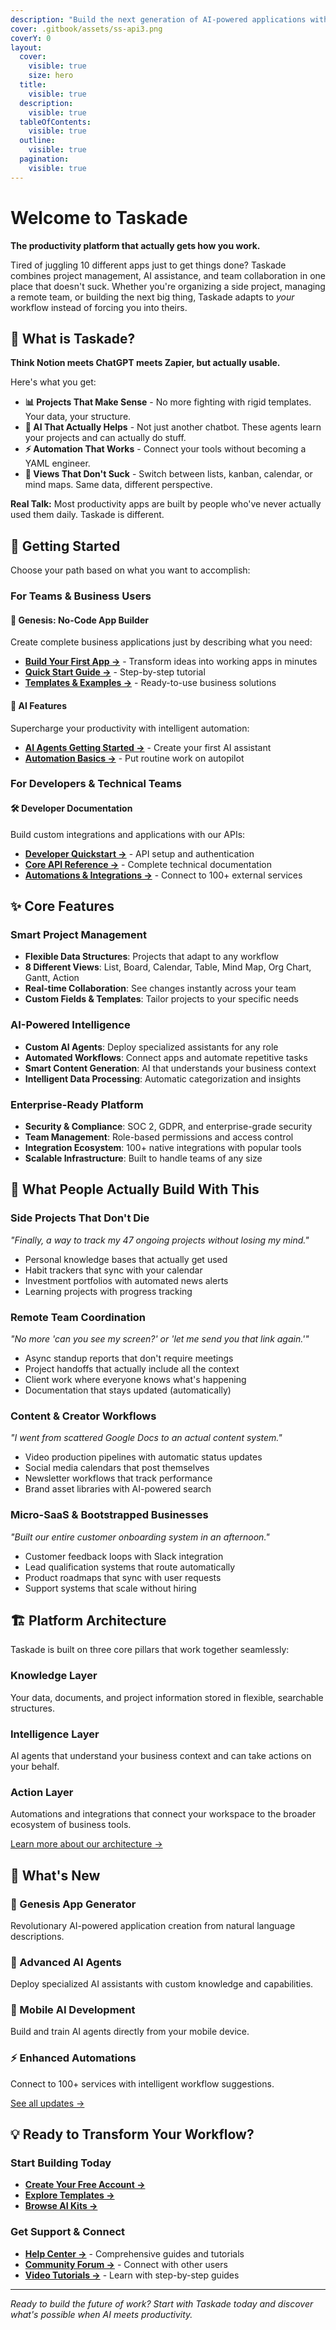 ```yaml
---
description: "Build the next generation of AI-powered applications with Taskade's complete platform for productivity, collaboration, and intelligent automation."
cover: .gitbook/assets/ss-api3.png
coverY: 0
layout:
  cover:
    visible: true
    size: hero
  title:
    visible: true
  description:
    visible: true
  tableOfContents:
    visible: true
  outline:
    visible: true
  pagination:
    visible: true
---
```


# Welcome to Taskade

**The productivity platform that actually gets how you work.**

Tired of juggling 10 different apps just to get things done? Taskade combines project management, AI assistance, and team collaboration in one place that doesn't suck. Whether you're organizing a side project, managing a remote team, or building the next big thing, Taskade adapts to *your* workflow instead of forcing you into theirs.

## 🎯 What is Taskade?

**Think Notion meets ChatGPT meets Zapier, but actually usable.**

Here's what you get:
- **📊 Projects That Make Sense** - No more fighting with rigid templates. Your data, your structure.
- **🤖 AI That Actually Helps** - Not just another chatbot. These agents learn your projects and can actually do stuff.
- **⚡ Automation That Works** - Connect your tools without becoming a YAML engineer.
- **🎨 Views That Don't Suck** - Switch between lists, kanban, calendar, or mind maps. Same data, different perspective.

**Real Talk:** Most productivity apps are built by people who've never actually used them daily. Taskade is different.

## 🚀 Getting Started

Choose your path based on what you want to accomplish:

### **For Teams & Business Users**

#### 🎯 **Genesis: No-Code App Builder**
Create complete business applications just by describing what you need:
- **[Build Your First App →](genesis/README.md)** - Transform ideas into working apps in minutes
- **[Quick Start Guide →](genesis/getting-started.md)** - Step-by-step tutorial  
- **[Templates & Examples →](genesis/examples-and-templates.md)** - Ready-to-use business solutions

#### 🤖 **AI Features** 
Supercharge your productivity with intelligent automation:
- **[AI Agents Getting Started →](features/ai-features/ai-agents-getting-started.md)** - Create your first AI assistant
- **[Automation Basics →](features/ai-features/automation-getting-started.md)** - Put routine work on autopilot

### **For Developers & Technical Teams**

#### 🛠️ **Developer Documentation**
Build custom integrations and applications with our APIs:
- **[Developer Quickstart →](developers/README.md)** - API setup and authentication
- **[Core API Reference →](developers/api/README.md)** - Complete technical documentation
- **[Automations & Integrations →](developers/automations/README.md)** - Connect to 100+ external services

## ✨ Core Features

### **Smart Project Management**
- **Flexible Data Structures**: Projects that adapt to any workflow
- **8 Different Views**: List, Board, Calendar, Table, Mind Map, Org Chart, Gantt, Action
- **Real-time Collaboration**: See changes instantly across your team
- **Custom Fields & Templates**: Tailor projects to your specific needs

### **AI-Powered Intelligence** 
- **Custom AI Agents**: Deploy specialized assistants for any role
- **Automated Workflows**: Connect apps and automate repetitive tasks
- **Smart Content Generation**: AI that understands your business context
- **Intelligent Data Processing**: Automatic categorization and insights

### **Enterprise-Ready Platform**
- **Security & Compliance**: SOC 2, GDPR, and enterprise-grade security
- **Team Management**: Role-based permissions and access control
- **Integration Ecosystem**: 100+ native integrations with popular tools
- **Scalable Infrastructure**: Built to handle teams of any size

## 🌟 What People Actually Build With This

### **Side Projects That Don't Die**
*"Finally, a way to track my 47 ongoing projects without losing my mind."*
- Personal knowledge bases that actually get used
- Habit trackers that sync with your calendar
- Investment portfolios with automated news alerts
- Learning projects with progress tracking

### **Remote Team Coordination** 
*"No more 'can you see my screen?' or 'let me send you that link again.'"*
- Async standup reports that don't require meetings
- Project handoffs that actually include all the context
- Client work where everyone knows what's happening
- Documentation that stays updated (automatically)

### **Content & Creator Workflows**
*"I went from scattered Google Docs to an actual content system."*
- Video production pipelines with automatic status updates
- Social media calendars that post themselves
- Newsletter workflows that track performance
- Brand asset libraries with AI-powered search

### **Micro-SaaS & Bootstrapped Businesses**
*"Built our entire customer onboarding system in an afternoon."*
- Customer feedback loops with Slack integration
- Lead qualification systems that route automatically
- Product roadmaps that sync with user requests
- Support systems that scale without hiring

## 🏗️ Platform Architecture

Taskade is built on three core pillars that work together seamlessly:

### **Knowledge Layer**
Your data, documents, and project information stored in flexible, searchable structures.

### **Intelligence Layer** 
AI agents that understand your business context and can take actions on your behalf.

### **Action Layer**
Automations and integrations that connect your workspace to the broader ecosystem of business tools.

[Learn more about our architecture →](vision/architecture.md)

## 🎉 What's New

### **🧬 Genesis App Generator**
Revolutionary AI-powered application creation from natural language descriptions.

### **🤖 Advanced AI Agents**
Deploy specialized AI assistants with custom knowledge and capabilities.

### **📱 Mobile AI Development**
Build and train AI agents directly from your mobile device.

### **⚡ Enhanced Automations**
Connect to 100+ services with intelligent workflow suggestions.

[See all updates →](changelog/README.md)

## 💡 Ready to Transform Your Workflow?

### **Start Building Today**
- **[Create Your Free Account →](https://taskade.com/signup)**
- **[Explore Templates →](https://taskade.com/templates)**
- **[Browse AI Kits →](https://taskade.com/kits)**

### **Get Support & Connect**
- **[Help Center →](https://help.taskade.com)** - Comprehensive guides and tutorials
- **[Community Forum →](https://www.taskade.com/feedback)** - Connect with other users
- **[Video Tutorials →](https://youtube.com/taskade)** - Learn with step-by-step guides

---

*Ready to build the future of work? Start with Taskade today and discover what's possible when AI meets productivity.*
